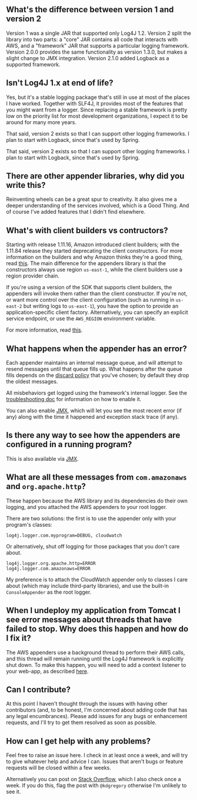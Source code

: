 ## What's the difference between version 1 and version 2

  Version 1 was a single JAR that supported only Log4J 1.2. Version 2 split the library
  into two parts: a "core" JAR contains all code that interacts with AWS, and a "framework"
  JAR that supports a particular logging framework. Version 2.0.0 provides the same
  functionality as version 1.3.0, but makes a slight change to JMX integration. Version
  2.1.0 added Logback as a supported framework.

## Isn't Log4J 1.x at end of life?

  Yes, but it's a stable logging package that's still in use at most of the places I
  have worked. Together with SLF4J, it provides most of the features that you might
  want from a logger. Since replacing a stable framework is pretty low on the priority
  list for most development organizations, I expect it to be around for many more years.

  That said, version 2 exists so that I can support other logging frameworks. I plan to
  start with Logback, since that's used by Spring.

  That said, version 2 exists so that I can support other logging frameworks. I plan to
  start with Logback, since that's used by Spring.

## There are other appender libraries, why did you write this?

  Reinventing wheels can be a great spur to creativity. It also gives me a deeper
  understanding of the services involved, which is a Good Thing. And of course I've
  added features that I didn't find elsewhere.

## What's with client builders vs contructors?

  Starting with release 1.11.16, Amazon introduced client builders; with the 1.11.84
  release they started deprecating the client constructors. For more information on
  the builders and why Amazon thinks they're a good thing, read
  [this](https://aws.amazon.com/blogs/developer/client-constructors-now-deprecated/).
  The main difference for the appenders library is that the constructors always use
  region `us-east-1`, while the client builders use a region provider chain.

  If you're using a version of the SDK that supports client builders, the appenders will
  invoke them rather than the client constructor. If you're not, or want more control over
  the client configuration (such as running in `us-east-2` but writing logs to `us-east-1`),
  you have the option to provide an application-specific client factory. Alternatively, you
  can specify an explicit service endpoint, or use the `AWS_REGION` environment variable.

  For more information, read [this](service-client.md).

## What happens when the appender has an error?

  Each appender maintains an internal message queue, and will attempt to resend messages
  until that queue fills up. What happens after the queue fills depends on the [discard
  policy](design.md#message-discard) that you've chosen; by default they drop the
  oldest messages.

  All misbehaviors get logged using the framework's internal logger. See the [troubleshooting
  doc](troubleshooting.md) for information on how to enable it.

  You can also enable [JMX](jmx.md), which will let you see the most recent error (if any)
  along with the time it happened and exception stack trace (if any).

## Is there any way to see how the appenders are configured in a running program?

  This is also available via [JMX](jmx.md).

## What are all these messages from `com.amazonaws` and `org.apache.http`?

  These happen because the AWS library and its dependencies do their own logging, and
  you attached the AWS appenders to your root logger.

  There are two solutions: the first is to use the appender only with your program's
  classes:

    log4j.logger.com.myprogram=DEBUG, cloudwatch

  Or alternatively, shut off logging for those packages that you don't care about.

    log4j.logger.org.apache.http=ERROR
    log4j.logger.com.amazonaws=ERROR

  My preference is to attach the CloudWatch appender only to classes I care about (which
  may include third-party libraries), and use the built-in `ConsoleAppender` as the root
  logger.

## When I undeploy my application from Tomcat I see error messages about threads that have failed to stop. Why does this happen and how do I fix it?

   The AWS appenders use a background thread to perform their AWS calls, and this thread
   will remain running until the Log4J framework is explicitly shut down. To make this
   happen, you will need to add a context listener to your web-app, as described
   [here](tomcat.md).

## Can I contribute?

  At this point I haven't thought through the issues with having other contributors (and,
  to be honest, I'm concerned about adding code that has any legal encumbrances). Please
  add issues for any bugs or enhancement requests, and I'll try to get them resolved as
  soon as possible.

## How can I get help with any problems?

  Feel free to raise an issue here. I check in at least once a week, and will try to give
  whatever help and advice I can. Issues that aren't bugs or feature requests will be
  closed within a few weeks.

  Alternatively you can post on [Stack Overflow](https://stackoverflow.com/), which I also
  check once a week. If you do this, flag the post with `@kdgregory` otherwise I'm unlikely
  to see it.

